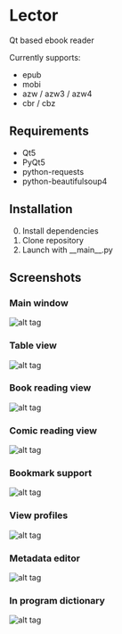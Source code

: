 # Lector
Qt based ebook reader

Currently supports:
* epub
* mobi
* azw / azw3 / azw4
* cbr / cbz

## Requirements
* Qt5
* PyQt5 
* python-requests
* python-beautifulsoup4

## Installation
0. Install dependencies
1. Clone repository
2. Launch with \_\_main\_\_.py

## Screenshots

### Main window
![alt tag](https://i.imgur.com/yrv2c0a.png)

### Table view
![alt tag](https://i.imgur.com/b1XdXqP.png)

### Book reading view
![alt tag](https://i.imgur.com/Tei6TqF.png)

### Comic reading view
![alt tag](https://i.imgur.com/U5JR35g.png)

### Bookmark support
![alt tag](https://i.imgur.com/RZkmCzG.png)

### View profiles
![alt tag](https://i.imgur.com/gkJ88pi.png)

### Metadata editor
![alt tag](https://i.imgur.com/AqQREBf.png)

### In program dictionary
![alt tag](https://i.imgur.com/Vh9xQUC.png)
